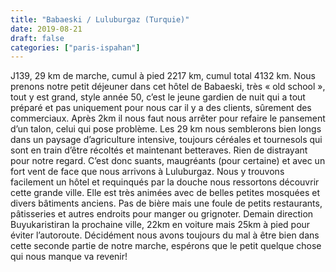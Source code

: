 ```yaml
---
title: "Babaeski / Luluburgaz (Turquie)"
date: 2019-08-21
draft: false
categories: ["paris-ispahan"]
---
```


J139, 29 km de marche, cumul à pied 2217 km, cumul total 4132 km.
Nous prenons notre petit déjeuner dans cet hôtel de Babaeski, très « old school », tout y est grand, style année 50, c’est le jeune gardien de nuit qui a tout préparé et pas uniquement pour nous car il y a des clients, sûrement des commerciaux. Après 2km il nous faut nous arrêter pour refaire le pansement d’un talon, celui qui pose problème. Les 29 km nous semblerons bien longs dans un paysage d’agriculture intensive, toujours céréales et tournesols qui sont en train d’être récoltés et maintenant betteraves. Rien de distrayant pour notre regard. C’est donc suants, maugréants (pour certaine) et avec un fort vent de face que nous arrivons à Luluburgaz. Nous y trouvons facilement un hôtel et requinqués par la douche nous ressortons découvrir cette grande ville. Elle est très animées avec de belles petites mosquées et divers bâtiments anciens. Pas de bière mais une foule de petits restaurants, pâtisseries et autres endroits pour manger ou grignoter. Demain direction Buyukaristiran la prochaine ville, 22km en voiture mais 25km à pied pour éviter l’autoroute. Décidément nous avons toujours du mal à être bien dans cette seconde partie de notre marche, espérons que le petit quelque chose qui nous manque va revenir!
